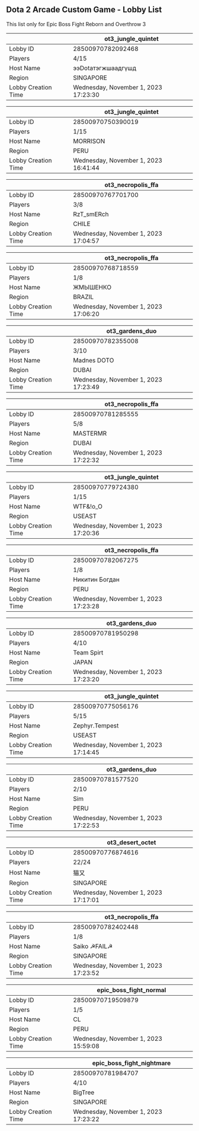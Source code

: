 ## Dota 2 Arcade Custom Game - Lobby List

This list only for Epic Boss Fight Reborn and Overthrow 3

|  | ot3_jungle_quintet |
| ------ | ------ |
| Lobby ID | 28500970782092468 |
| Players | 4/15 |
| Host Name | ээDotaтэгжшаадгүшд |
| Region | SINGAPORE |
| Lobby Creation Time | Wednesday, November 1, 2023 17:23:30 |


|  | ot3_jungle_quintet |
| ------ | ------ |
| Lobby ID | 28500970750390019 |
| Players | 1/15 |
| Host Name | MORRISON |
| Region | PERU |
| Lobby Creation Time | Wednesday, November 1, 2023 16:41:44 |


|  | ot3_necropolis_ffa |
| ------ | ------ |
| Lobby ID | 28500970767701700 |
| Players | 3/8 |
| Host Name | RzT_smERch |
| Region | CHILE |
| Lobby Creation Time | Wednesday, November 1, 2023 17:04:57 |


|  | ot3_necropolis_ffa |
| ------ | ------ |
| Lobby ID | 28500970768718559 |
| Players | 1/8 |
| Host Name | ЖМЫШЕНКО |
| Region | BRAZIL |
| Lobby Creation Time | Wednesday, November 1, 2023 17:06:20 |


|  | ot3_gardens_duo |
| ------ | ------ |
| Lobby ID | 28500970782355008 |
| Players | 3/10 |
| Host Name | Madnes DOTO |
| Region | DUBAI |
| Lobby Creation Time | Wednesday, November 1, 2023 17:23:49 |


|  | ot3_necropolis_ffa |
| ------ | ------ |
| Lobby ID | 28500970781285555 |
| Players | 5/8 |
| Host Name | MASTERMR |
| Region | DUBAI |
| Lobby Creation Time | Wednesday, November 1, 2023 17:22:32 |


|  | ot3_jungle_quintet |
| ------ | ------ |
| Lobby ID | 28500970779724380 |
| Players | 1/15 |
| Host Name | WTF&!о_О |
| Region | USEAST |
| Lobby Creation Time | Wednesday, November 1, 2023 17:20:36 |


|  | ot3_necropolis_ffa |
| ------ | ------ |
| Lobby ID | 28500970782067275 |
| Players | 1/8 |
| Host Name | Никитин Богдан |
| Region | PERU |
| Lobby Creation Time | Wednesday, November 1, 2023 17:23:28 |


|  | ot3_gardens_duo |
| ------ | ------ |
| Lobby ID | 28500970781950298 |
| Players | 4/10 |
| Host Name | Team Spirt |
| Region | JAPAN |
| Lobby Creation Time | Wednesday, November 1, 2023 17:23:20 |


|  | ot3_jungle_quintet |
| ------ | ------ |
| Lobby ID | 28500970775056176 |
| Players | 5/15 |
| Host Name | Zephyr.Tempest |
| Region | USEAST |
| Lobby Creation Time | Wednesday, November 1, 2023 17:14:45 |


|  | ot3_gardens_duo |
| ------ | ------ |
| Lobby ID | 28500970781577520 |
| Players | 2/10 |
| Host Name | Sim |
| Region | PERU |
| Lobby Creation Time | Wednesday, November 1, 2023 17:22:53 |


|  | ot3_desert_octet |
| ------ | ------ |
| Lobby ID | 28500970776874616 |
| Players | 22/24 |
| Host Name | 猫又 |
| Region | SINGAPORE |
| Lobby Creation Time | Wednesday, November 1, 2023 17:17:01 |


|  | ot3_necropolis_ffa |
| ------ | ------ |
| Lobby ID | 28500970782402448 |
| Players | 1/8 |
| Host Name | Saiko ☭FAIL☭ |
| Region | SINGAPORE |
| Lobby Creation Time | Wednesday, November 1, 2023 17:23:52 |


|  | epic_boss_fight_normal |
| ------ | ------ |
| Lobby ID | 28500970719509879 |
| Players | 1/5 |
| Host Name | CL |
| Region | PERU |
| Lobby Creation Time | Wednesday, November 1, 2023 15:59:08 |


|  | epic_boss_fight_nightmare |
| ------ | ------ |
| Lobby ID | 28500970781984707 |
| Players | 4/10 |
| Host Name | BigTree |
| Region | SINGAPORE |
| Lobby Creation Time | Wednesday, November 1, 2023 17:23:22 |


